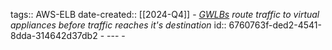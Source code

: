 tags:: AWS-ELB
date-created:: [[2024-Q4]]
	- *[GWLBs](AWS-ELB-GWLB) route traffic to virtual appliances before traffic reaches it's destination*
	  id:: 6760763f-ded2-4541-8dda-314642d37db2
	- ---
	-
